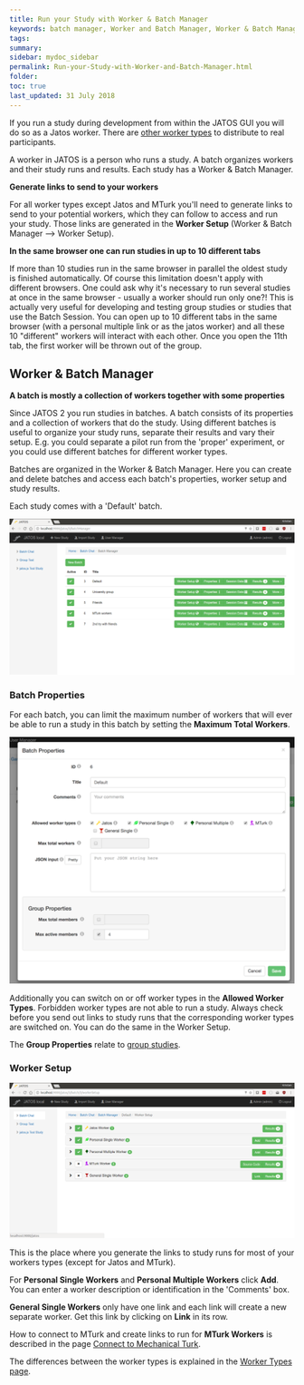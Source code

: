 ```yaml
---
title: Run your Study with Worker & Batch Manager
keywords: batch manager, Worker and Batch Manager, Worker & Batch Manager, worker manager, worker setup, worker, batch properties, worker setup, group properties
tags:
summary:
sidebar: mydoc_sidebar
permalink: Run-your-Study-with-Worker-and-Batch-Manager.html
folder:
toc: true
last_updated: 31 July 2018
---
```


If you run a study during development from within the JATOS GUI you will do so as a Jatos worker. There are [other worker types](Worker-Types.html) to distribute to real participants.

A worker in JATOS is a person who runs a study. A batch organizes workers and their study runs and results. Each study has a Worker & Batch Manager.

**Generate links to send to your workers**

For all worker types except Jatos and MTurk you'll need to generate links to send to your potential workers, which they can follow to access and run your study. Those links are generated in the **Worker Setup** (Worker & Batch Manager --> Worker Setup).

**In the same browser one can run studies in up to 10 different tabs**

If more than 10 studies run in the same browser in parallel the oldest study is finished automatically. Of course this limitation doesn't apply with different browsers. One could ask why it's necessary to run several studies at once in the same browser - usually a worker should run only one?! This is actually very useful for developing and testing group studies or studies that use the Batch Session. You can open up to 10 different tabs in the same browser (with a personal multiple link or as the jatos worker) and all these 10 "different" workers will interact with each other. Once you open the 11th tab, the first worker will be thrown out of the group. 

## Worker & Batch Manager

**A batch is mostly a collection of workers together with some properties**

Since JATOS 2 you run studies in batches. A batch consists of its properties and a collection of workers that do the study. Using different batches is useful to organize your study runs, separate their results and vary their setup. E.g. you could separate a pilot run from the 'proper' experiment, or you could use different batches for different worker types.

Batches are organized in the Worker & Batch Manager. Here you can create and delete batches and access each batch's properties, worker setup and study results.

Each study comes with a 'Default' batch.

![Worker & Batch manager screenshot](images/batch_manager.png)

### Batch Properties

For each batch, you can limit the maximum number of workers that will ever be able to run a study in this batch by setting the **Maximum Total Workers**.

![Worker & Batch manager screenshot](images/batch_properties.png)

Additionally you can switch on or off worker types in the **Allowed Worker Types**. Forbidden worker types are not able to run a study. Always check before you send out links to study runs that the corresponding worker types are switched on. You can do the same in the Worker Setup.

The **Group Properties** relate to [group studies](Group-Study-Properties.html).

### Worker Setup

![Worker types](images/worker_setup.png)

This is the place where you generate the links to study runs for most of your workers types (except for Jatos and MTurk). 

For **Personal Single Workers** and **Personal Multiple Workers** click **Add**. You can enter a worker description or identification in the 'Comments' box.

**General Single Workers** only have one link and each link will create a new separate worker. Get this link by clicking on **Link** in its row.

How to connect to MTurk and create links to run for **MTurk Workers** is described in the page [Connect to Mechanical Turk](Connect-to-Mechanical-Turk.html).

The differences between the worker types is explained in the [Worker Types page](Worker-Types.html).

